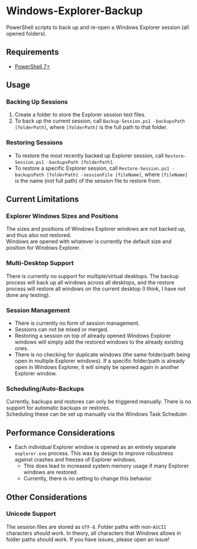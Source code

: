 # Windows-Explorer-Backup

PowerShell scripts to back up and re-open a Windows Explorer session (all opened folders).

## Requirements

- [PowerShell 7+](https://github.com/PowerShell/PowerShell)

## Usage

### Backing Up Sessions

1. Create a folder to store the Explorer session text files.
2. To back up the current session, call `Backup-Session.ps1 -backupsPath [folderPath]`, where
   `[folderPath]` is the full path to that folder.

### Restoring Sessions

- To restore the most recently backed up Explorer session, call
  `Restore-Session.ps1 -backupsPath [folderPath]`.
- To restore a specific Explorer session, call 
  `Restore-Session.ps1 -backupsPath [folderPath] -sessionFile [fileName]`, where `[fileName]` is the
  name (not full path) of the session file to restore from.

## Current Limitations

### Explorer Windows Sizes and Positions

The sizes and positions of Windows Explorer windows are not backed up, and thus also not restored.  
Windows are opened with whatever is currently the default size and position for Windows Explorer.

### Multi-Desktop Support

There is currently no support for multiple/virtual desktops. The backup process will back up all
windows across all desktops, and the restore process will restore all windows on the current desktop
(I think, I have not done any testing).

### Session Management

- There is currently no form of session management.
- Sessions can not be mixed or merged.  
- Restoring a session on top of already opened Windows Explorer windows will simply add the restored
  windows to the already existing ones.
- There is no checking for duplicate windows (the same folder/path being open in multiple Explorer
  windows). If a specific folder/path is already open in Windows Explorer, it will simply be opened
  again in another Explorer window.

### Scheduling/Auto-Backups

Currently, backups and restores can only be triggered manually. There is no support for automatic
backups or restores.  
Scheduling these can be set up manually via the Windows Task Scheduler.

## Performance Considerations

- Each individual Explorer window is opened as an entirely separate `explorer.exe` process. This was
  by design to improve robustness against crashes and freezes of Explorer windows.
  - This does lead to increased system memory usage if many Explorer windows are restored.
  - Currently, there is no setting to change this behavior. 
  
## Other Considerations

### Unicode Support

The session files are stored as `UTF-8`. Folder paths with non-`ASCII` characters *should* work. In
theory, all characters that Windows allows in folder paths should work. If you have issues, please
open an issue!
